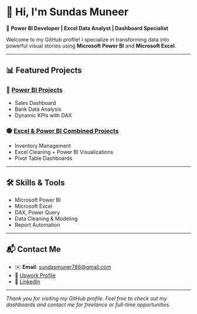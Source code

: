 # 👋 Hi, I'm Sundas Muneer

🎯 **Power BI Developer | Excel Data Analyst | Dashboard Specialist**

Welcome to my GitHub profile! I specialize in transforming data into powerful visual stories using **Microsoft Power BI** and **Microsoft Excel**.

---

## 📊 Featured Projects

### 🔷 [Power BI Projects](https://github.com/sundasmuneer/Sundas-PowerBI)
- Sales Dashboard
- Bank Data Analysis
- Dynamic KPIs with DAX

### 🟢 [Excel & Power BI Combined Projects](https://github.com/sundasmuneer/Sundas-MS-Excel-Power-BI)
- Inventory Management
- Excel Cleaning + Power BI Visualizations
- Pivot Table Dashboards

---

## 🛠️ Skills & Tools
- Microsoft Power BI
- Microsoft Excel
- DAX, Power Query
- Data Cleaning & Modeling
- Report Automation

---

## 📬 Contact Me
- ✉️ **Email**: sundasmuner786@gmail.com  
- 🔗 [Upwork Profile](https://www.upwork.com/freelancers/~01c5629594103d852b)  
- 🔗 [LinkedIn](https://linkedin.com/in/sundas-muneer-ansari-a9400b324)

---

_Thank you for visiting my GitHub profile. Feel free to check out my dashboards and contact me for freelance or full-time opportunities._
